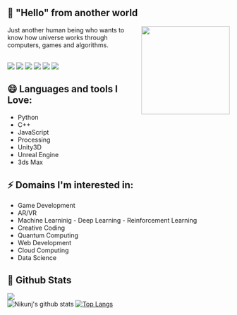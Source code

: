 ## 👋 "Hello" from another world
<img align='right' src='https://media.giphy.com/media/bcKmIWkUMCjVm/giphy.gif' width='200"'>
Just another human being who wants to know how universe works through computers, games and algorithms.
<br/><br/>

  [<img src ="https://img.shields.io/badge/portfolio-%23.svg?&style=for-the-badge&logo=&logoColor=white%22">](https://nikunj3011.github.io/)
  [<img src="https://img.shields.io/badge/twitter-%231DA1F2.svg?&style=for-the-badge&logo=twitter&logoColor=white" />](https://twitter.com/nikunj3011) 
  [<img src="https://img.shields.io/badge/medium-%2312100E.svg?&style=for-the-badge&logo=medium&logoColor=white" />](https://medium.com/@nikunj3011)
  [<img src="https://img.shields.io/badge/linkedin-%230077B5.svg?&style=for-the-badge&logo=linkedin&logoColor=white" />](https://www.linkedin.com/in/nikunj3011/)
  [<img src = "https://img.shields.io/badge/instagram-%23E4405F.svg?&style=for-the-badge&logo=instagram&logoColor=white">](https://www.instagram.com/nikunj3011/)
  [<img src="https://img.shields.io/badge/facebook-%231877F2.svg?&style=for-the-badge&logo=facebook&logoColor=white" />](https://www.facebook.com/nikunj3011) 

## 😄 Languages and tools I Love:
- Python
- C++
- JavaScript
- Processing
- Unity3D
- Unreal Engine
- 3ds Max

## ⚡ Domains I'm interested in:
- Game Development
- AR/VR
- Machine Learninig - Deep Learning - Reinforcement Learning
- Creative Coding
- Quantum Computing
- Web Development
- Cloud Computing
- Data Science



## 🤔 Github Stats
![](https://komarev.com/ghpvc/?username=nikunj3011&color=orange)<br/>
![Nikunj's github stats](https://github-readme-stats.vercel.app/api?username=nikunj3011&show_icons=true&theme=vision-friendly-dark)
[![Top Langs](https://github-readme-stats.vercel.app/api/top-langs/?username=nikunj3011&layout=compact)](https://github.com/nikunj3011/)


<!--
**nikunj3011/nikunj3011** is a ✨ _special_ ✨ repository because its `README.md` (this file) appears on your GitHub profile.
![Header image](https://raw.githubusercontent.com/jayrajroshan/jayrajroshan/master/Assets/GitHub_Header.jpg)
Here are some ideas to get you started:

- 🔭 I’m currently working on ...
- 🌱 I’m currently learning ...
- 👯 I’m looking to collaborate on ...
- 🤔 I’m looking for help with ...
- 💬 Ask me about ...
- 📫 How to reach me: ...
- 😄 Pronouns: ...
- ⚡ Fun fact: ...
-->
